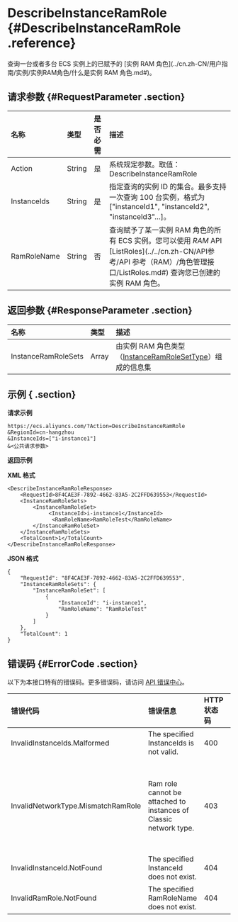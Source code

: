 # DescribeInstanceRamRole {#DescribeInstanceRamRole .reference}

查询一台或者多台 ECS 实例上的已赋予的 [实例 RAM 角色](../cn.zh-CN/用户指南/实例/实例RAM角色/什么是实例 RAM 角色.md#)。

## 请求参数 {#RequestParameter .section}

|名称|类型|是否必需|描述|
|:-|:-|:---|:-|
|Action|String|是|系统规定参数。取值：DescribeInstanceRamRole|
|InstanceIds|String|是|指定查询的实例 ID 的集合。最多支持一次查询 100 台实例，格式为 \["instanceId1", "instanceId2", "instanceId3"…\]。|
|RamRoleName|String|否|查询赋予了某一实例 RAM 角色的所有 ECS 实例。您可以使用 *RAM* API [ListRoles](../../cn.zh-CN/API参考/API 参考（RAM）/角色管理接口/ListRoles.md#) 查询您已创建的实例 RAM 角色。|

## 返回参数 {#ResponseParameter .section}

|名称|类型|描述|
|:-|:-|:-|
|InstanceRamRoleSets|Array|由实例 RAM 角色类型（[InstanceRamRoleSetType](cn.zh-CN/API参考/数据类型/InstanceRamRoleSetType.md#)）组成的信息集|

## 示例 { .section}

**请求示例** 

```
https://ecs.aliyuncs.com/?Action=DescribeInstanceRamRole
&RegionId=cn-hangzhou
&InstanceIds=["i-instance1"]
&<公共请求参数>

```

**返回示例** 

**XML 格式**

```
<DescribeInstanceRamRoleResponse>
    <RequestId>8F4CAE3F-7892-4662-83A5-2C2FFD639553</RequestId>
    <InstanceRamRoleSets>
        <InstanceRamRoleSet>
             <InstanceId>i-instance1</InstanceId>
              <RamRoleName>RamRoleTest</RamRoleName>
        </InstanceRamRoleSet>
    </InstanceRamRoleSets>
    <TotalCount>1</TotalCount>
</DescribeInstanceRamRoleResponse>
```

 **JSON 格式** 

```
{
    "RequestId": "8F4CAE3F-7892-4662-83A5-2C2FFD639553",
    "InstanceRamRoleSets": {
        "InstanceRamRoleSet": [
            {
                "InstanceId": "i-instance1",
                "RamRoleName": "RamRoleTest"
            }
        ]
    },
    "TotalCount": 1
}
```

## 错误码 {#ErrorCode .section}

以下为本接口特有的错误码。更多错误码，请访问 [API 错误中心](https://error-center.aliyun.com/status/product/Ecs)。

|错误代码|错误信息|HTTP 状态码|说明|
|:---|:---|:-------|:-|
|InvalidInstanceIds.Malformed|The specified InstanceIds is not valid.|400|指定的 `InstanceIds` 不合法。|
|InvalidNetworkType.MismatchRamRole|Ram role cannot be attached to instances of Classic network type.|403|您指定的参数 `InstanceIds` 中包含了经典网络实例，实例 RAM 角色不支持经典网络类型。|
|InvalidInstanceId.NotFound|The specified InstanceId does not exist.|404|指定的实例 ID 不存在。|
|InvalidRamRole.NotFound|The specified RamRoleName does not exist.|404|指定的 `RamRoleName` 不存在。|

